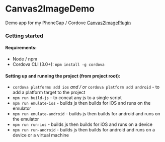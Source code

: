 Canvas2ImageDemo
================

Demo app for my PhoneGap / Cordove [Canvas2ImagePlugin](https://github.com/devgeeks/Canvas2ImagePlugin)


### Getting started

#### Requirements:

- Node / npm
- Cordova CLI (3.0+): `npm install -g cordova`

#### Setting up and running the project (from project root):

- `cordova platforms add ios` *and / or* `cordova platform add android` - to add a platform target to the project
- `npm run build-js` - to concat any js to a single script
- `npm run emulate-ios` - builds js then builds for iOS and runs on the emulator
- `npm run emulate-android` - builds js then builds for android and runs on the emulator
- `npm run run-ios` - builds js then builds for iOS and runs on a device
- `npm run run-android` - builds js then builds for android and runs on a device or a virtual machine
